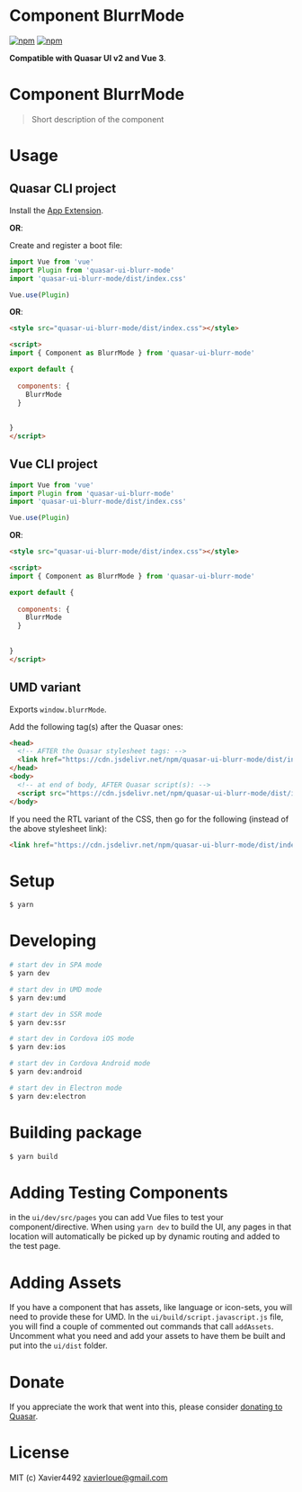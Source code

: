 # Component BlurrMode

[![npm](https://img.shields.io/npm/v/quasar-ui-blurr-mode.svg?label=quasar-ui-blurr-mode)](https://www.npmjs.com/package/quasar-ui-blurr-mode)
[![npm](https://img.shields.io/npm/dt/quasar-ui-blurr-mode.svg)](https://www.npmjs.com/package/quasar-ui-blurr-mode)

**Compatible with Quasar UI v2 and Vue 3**.


# Component BlurrMode
> Short description of the component




# Usage

## Quasar CLI project


Install the [App Extension](../app-extension).

**OR**:


Create and register a boot file:

```js
import Vue from 'vue'
import Plugin from 'quasar-ui-blurr-mode'
import 'quasar-ui-blurr-mode/dist/index.css'

Vue.use(Plugin)
```

**OR**:

```html
<style src="quasar-ui-blurr-mode/dist/index.css"></style>

<script>
import { Component as BlurrMode } from 'quasar-ui-blurr-mode'

export default {
  
  components: {
    BlurrMode
  }
  
  
}
</script>
```

## Vue CLI project

```js
import Vue from 'vue'
import Plugin from 'quasar-ui-blurr-mode'
import 'quasar-ui-blurr-mode/dist/index.css'

Vue.use(Plugin)
```

**OR**:

```html
<style src="quasar-ui-blurr-mode/dist/index.css"></style>

<script>
import { Component as BlurrMode } from 'quasar-ui-blurr-mode'

export default {
  
  components: {
    BlurrMode
  }
  
  
}
</script>
```

## UMD variant

Exports `window.blurrMode`.

Add the following tag(s) after the Quasar ones:

```html
<head>
  <!-- AFTER the Quasar stylesheet tags: -->
  <link href="https://cdn.jsdelivr.net/npm/quasar-ui-blurr-mode/dist/index.min.css" rel="stylesheet" type="text/css">
</head>
<body>
  <!-- at end of body, AFTER Quasar script(s): -->
  <script src="https://cdn.jsdelivr.net/npm/quasar-ui-blurr-mode/dist/index.umd.min.js"></script>
</body>
```
If you need the RTL variant of the CSS, then go for the following (instead of the above stylesheet link):
```html
<link href="https://cdn.jsdelivr.net/npm/quasar-ui-blurr-mode/dist/index.rtl.min.css" rel="stylesheet" type="text/css">
```

# Setup
```bash
$ yarn
```

# Developing
```bash
# start dev in SPA mode
$ yarn dev

# start dev in UMD mode
$ yarn dev:umd

# start dev in SSR mode
$ yarn dev:ssr

# start dev in Cordova iOS mode
$ yarn dev:ios

# start dev in Cordova Android mode
$ yarn dev:android

# start dev in Electron mode
$ yarn dev:electron
```

# Building package
```bash
$ yarn build
```

# Adding Testing Components
in the `ui/dev/src/pages` you can add Vue files to test your component/directive. When using `yarn dev` to build the UI, any pages in that location will automatically be picked up by dynamic routing and added to the test page.

# Adding Assets
If you have a component that has assets, like language or icon-sets, you will need to provide these for UMD. In the `ui/build/script.javascript.js` file, you will find a couple of commented out commands that call `addAssets`. Uncomment what you need and add your assets to have them be built and put into the `ui/dist` folder.

# Donate
If you appreciate the work that went into this, please consider [donating to Quasar](https://donate.quasar.dev).

# License
MIT (c) Xavier4492 <xavierloue@gmail.com>
